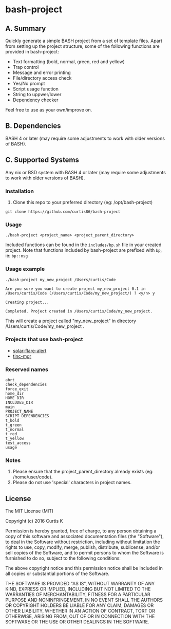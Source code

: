 # bash-project

## A. Summary

Quickly generate a simple BASH project from a set of template files. Apart from setting up the project structure, some of the following functions are provided in bash-project:

 * Text formatting (bold, normal, green, red and yellow)
 * Trap control
 * Message and error printing
 * File/directory access check
 * Yes/No prompt
 * Script usage function
 * String to uppwer/lower
 * Dependency checker

Feel free to use as your own/improve on.

## B. Dependencies

BASH 4 or later (may require some adjustments to work with older versions of BASH).

## C. Supported Systems

Any nix or BSD system with BASH 4 or later (may require some adjustments to work with older versions of BASH).

### Installation

1. Clone this repo to your preferred directory (eg: /opt/bash-project)

  `git clone https://github.com/curtis86/bash-project`

### Usage

  ```
  ./bash-project <project_name> <project_parent_directory>
  ```

Included functions can be found in the `includes/bp.sh` file in your created project. Note that functions included by bash-project are prefixed with `bp`, ie: `bp::msg`

### Usage example

  ```
  ./bash-project my_new_project /Users/curtis/Code

  Are you sure you want to create project my_new_project 0.1 in /Users/curtis/Code (/Users/curtis/Code/my_new_project/) ? <y/n> y

  Creating project...

  Completed. Project created in /Users/curtis/Code/my_new_project.
  ```

This will create a project called "my_new_project" in directory /Users/curtis/Code/my_new_project .

### Projects that use bash-project

 * [solar-flare-alert](https://github.com/curtis86/solar-flare-alert)
 * [tinc-mgr](https://github.com/curtis86/tinc-mgr)

### Reserved names

```
abrt
check_dependencies
force_exit
home_dir
HOME_DIR
INCLUDES_DIR
main
PROJECT_NAME
SCRIPT_DEPENDENCIES
t_bold
t_green
t_normal
t_red
t_yellow
test_access
usage
```

### Notes

1. Please ensure that the project_parent_directory already exists (eg: /home/user/code).
2. Please do not use 'special' characters in project names.

## License

The MIT License (MIT)

Copyright (c) 2016 Curtis K

Permission is hereby granted, free of charge, to any person obtaining a copy of this software and associated documentation files (the "Software"), to deal in the Software without restriction, including without limitation the rights to use, copy, modify, merge, publish, distribute, sublicense, and/or sell copies of the Software, and to permit persons to whom the Software is furnished to do so, subject to the following conditions:

The above copyright notice and this permission notice shall be included in all copies or substantial portions of the Software.

THE SOFTWARE IS PROVIDED "AS IS", WITHOUT WARRANTY OF ANY KIND, EXPRESS OR IMPLIED, INCLUDING BUT NOT LIMITED TO THE WARRANTIES OF MERCHANTABILITY, FITNESS FOR A PARTICULAR PURPOSE AND NONINFRINGEMENT. IN NO EVENT SHALL THE AUTHORS OR COPYRIGHT HOLDERS BE LIABLE FOR ANY CLAIM, DAMAGES OR OTHER LIABILITY, WHETHER IN AN ACTION OF CONTRACT, TORT OR OTHERWISE, ARISING FROM, OUT OF OR IN CONNECTION WITH THE SOFTWARE OR THE USE OR OTHER DEALINGS IN THE SOFTWARE.
